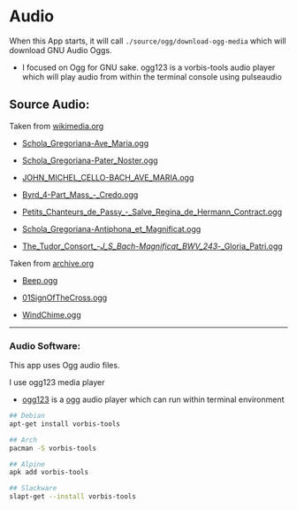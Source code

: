 # Audio

When this App starts, it will call ```./source/ogg/download-ogg-media``` which will download GNU Audio Oggs.

- I focused on Ogg for GNU sake. ogg123 is a vorbis-tools audio player which will play audio from within the terminal console using pulseaudio

## Source Audio:

Taken from [wikimedia.org](https://commons.wikimedia.org/wiki/Category:Ogg_files_of_Christian_music)

- [Schola_Gregoriana-Ave_Maria.ogg](https://en.wikipedia.org/wiki/File:Schola_Gregoriana-Ave_Maria.ogg)

- [Schola_Gregoriana-Pater_Noster.ogg](https://commons.wikimedia.org/wiki/File:Schola_Gregoriana-Pater_Noster.ogg)

- [JOHN_MICHEL_CELLO-BACH_AVE_MARIA.ogg](https://commons.wikimedia.org/wiki/File:JOHN_MICHEL_CELLO-BACH_AVE_MARIA.ogg)

- [Byrd_4-Part_Mass_-_Credo.ogg](https://commons.wikimedia.org/wiki/File:Byrd_4-Part_Mass_-_Credo.ogg)

- [Petits_Chanteurs_de_Passy_-_Salve_Regina_de_Hermann_Contract.ogg](https://commons.wikimedia.org/wiki/File:Petits_Chanteurs_de_Passy_-_Salve_Regina_de_Hermann_Contract.ogg)

- [Schola_Gregoriana-Antiphona_et_Magnificat.ogg](https://commons.wikimedia.org/wiki/File:Schola_Gregoriana-Antiphona_et_Magnificat.ogg)

- [The_Tudor_Consort_-_J_S_Bach_-_Magnificat_BWV_243_-_Gloria_Patri.ogg](https://commons.wikimedia.org/wiki/File:The_Tudor_Consort_-_J_S_Bach_-_Magnificat_BWV_243_-_Gloria_Patri.ogg)


Taken from [archive.org](archive.org)

* [Beep.ogg](https://archive.org/details/kkkfffbird_yahoo_Beep_201607)

* [01SignOfTheCross.ogg](https://archive.org/details/01SignOfTheCross)

* [WindChime.ogg](WindChimeCellPhoneAlert/WindChime.ogg)

---

### Audio Software:

This app uses Ogg audio files.

I use ogg123 media player

* [ogg123](https://xiph.org/vorbis) is a [ogg](https://xiph.org/vorbis) audio player which can run within terminal environment

```sh
## Debian
apt-get install vorbis-tools

## Arch
pacman -S vorbis-tools

## Alpine
apk add vorbis-tools

## Slackware
slapt-get --install vorbis-tools
```
